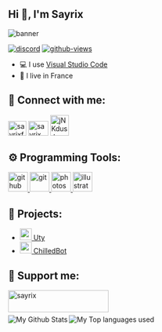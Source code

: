 ## Hi 👋, I'm Sayrix
![banner](https://i.imgur.com/KoT7TuD.png)

[![discord](https://discordapp.com/api/guilds/592746774171484172/widget.png)](https://discord.gg/VasYV6MEJy) [![github-views](https://komarev.com/ghpvc/?username=sayrix&color=brightgreen)](https://github.com/Sayrix)



- 💻 I use [Visual Studio Code](https://code.visualstudio.com/)
- 🥖 I live in France

## 🔗 Connect with me:
<p align="left">
<a href="https://twitter.com/sayrixfx"><img src="https://i.imgur.com/CuIpv32.png" alt="sayrixfx" width="37" height="30" /></a> 
<a href="https://www.youtube.com/c/sayrix"><img src="https://i.imgur.com/JVFQEu8.png" alt="sayrix" width="41"  height="30" /></a> 
<a href="https://discord.gg/VasYV6MEJy"><img src="https://i.imgur.com/ECp26UF.png" alt="jNKdusJ" width="38" height="42" /></a>
</p>

## ⚙️ Programming Tools:
<p align="left"> <a href="https://github.com/" target="_blank"> <img src="https://raw.githubusercontent.com/coderjojo/coderjojo/master/img/github.svg" alt="github" width="40" height="40"/> </a> <a href="https://git-scm.com/" target="_blank"> <img src="https://www.vectorlogo.zone/logos/git-scm/git-scm-icon.svg" alt="git" width="40" height="40"/> </a> <a href="https://www.photoshop.com/en" target="_blank"> <img src="https://upload.wikimedia.org/wikipedia/commons/a/af/Adobe_Photoshop_CC_icon.svg" alt="photoshop" width="40" height="40"/> </a> <a href="https://www.adobe.com/in/products/illustrator.html" target="_blank"> <img src="https://upload.wikimedia.org/wikipedia/commons/f/fb/Adobe_Illustrator_CC_icon.svg" alt="illustrator" width="40" height="40"/> </a></p>

## 🚩 Projects:
- [<img src="https://cdn.discordapp.com/avatars/551844135871709184/c3ca2e1f1a87dad01c29ede8ee5ce82e.png?size=512" width="24"/> Uty](https://atom-bot.me)
- [<img src="https://cdn.discordapp.com/avatars/634818840542445580/c95778b878239bfd9f6619984017391c.png?size=512" width="24"/> ChilledBot](https://top.gg/bot/634818840542445580)

## 💎 Support me:
<p><a href="https://www.buymeacoffee.com/sayrix"> <img align="left" src="https://i.imgur.com/85I54N3.png" height="45" width="205" alt="sayrix" /></a></p><br><br><br>
  
<img align="left" alt="My Github Stats" src="https://github-readme-stats.vercel.app/api?username=Sayrix&show_icons=true&hide_border=true" />
<img align="left" alt="My Top languages used" src="https://github-readme-stats.vercel.app/api/top-langs?username=Sayrix&show_icons=true&theme=tokyonight&layout=compact" />
